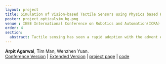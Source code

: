 ```yaml
---
layout: project
title: Simulation of Vision-based Tactile Sensors using Physics based Rendering
poster: project_opticalsim_bg.png
venue : IEEE International Conference on Robotics and Automation(ICRA) 2021
order: 4
section: 
  abstract: Tactile sensing has seen a rapid adoption with the advent of vision-based tactile sensors. Vision-based tactile sensors provide high resolution, compact and inexpensive data to perform precise in-hand manipulation and human-robot interaction. However, the simulation of tactile sensors is still a challenge. In this paper, we built the first fully general optical tactile simulation system for a GelSight sensor using physics-based rendering techniques. We propose physically accurate light models and show in-depth analysis of individual components of our simulation pipeline. Our system outperforms previous simulation techniques qualitatively and quantitative on image similarity metrics.
---
```

**Arpit Agarwal**, Tim Man, Wenzhen Yuan.   
[Conference Version](https://ieeexplore.ieee.org/abstract/document/9561122) \|
[Extended Version](https://arxiv.org/abs/2012.13184) \|
[project page](https://labs.ri.cmu.edu/robotouch/tactile-optical-simulation/) \|
[code](https://github.com/CMURoboTouch/tactile_optical_simulation)